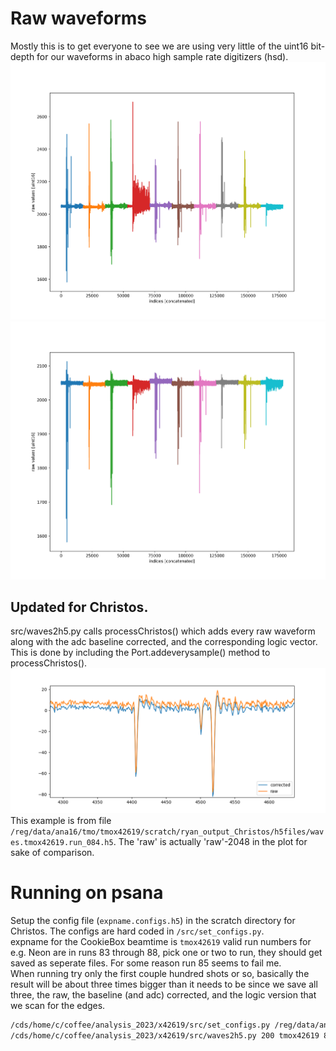 # Raw waveforms
Mostly this is to get everyone to see we are using very little of the uint16 bit-depth for our waveforms in abaco high sample rate digitizers (hsd).
![Concatenated raw waveforms](../figs/samplerawvalues316.png)
![plot](../figs/samplerawvalues.png)

## Updated for Christos.
src/waves2h5.py calls processChristos() which adds every raw waveform along with the adc baseline corrected, and the corresponding logic vector.  
This is done by including the Port.addeverysample() method to processChristos().  
![Example Shot](../figs/ForChristos.png)
This example is from file ```/reg/data/ana16/tmo/tmox42619/scratch/ryan_output_Christos/h5files/waves.tmox42619.run_084.h5```.
The 'raw' is actually 'raw'-2048 in the plot for sake of comparison.


# Running on psana
Setup the config file (```expname.configs.h5```) in the scratch directory for Christos.  The configs are hard coded in ```/src/set_configs.py```.  
expname for the CookieBox beamtime is ```tmox42619```
valid run numbers for e.g. Neon are in runs 83 through 88, pick one or two to run, they should get saved as seperate files.  For some reason run 85 seems to fail me.  
When running try only the first couple hundred shots or so, basically the result will be about three times bigger than it needs to be since we save all three, the raw, the baseline (and adc) corrected, and the logic version that we scan for the edges.
```bash
/cds/home/c/coffee/analysis_2023/x42619/src/set_configs.py /reg/data/ana16/tmo/tmox42619/scratch/ryan_output_Christos/h5files/tmox42619.configs.h5
/cds/home/c/coffee/analysis_2023/x42619/src/waves2h5.py 200 tmox42619 83 84
```
